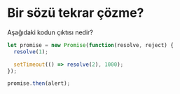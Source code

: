 
# Bir sözü tekrar çözme?

Aşağıdaki kodun çıktısı nedir?

```js
let promise = new Promise(function(resolve, reject) {
  resolve(1);

  setTimeout(() => resolve(2), 1000);
});

promise.then(alert);
```

